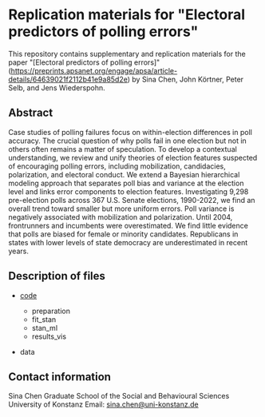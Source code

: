 # Replication materials for "Electoral predictors of polling errors"
This repository contains supplementary and replication materials for the paper "[Electoral predictors of polling errors]"(https://preprints.apsanet.org/engage/apsa/article-details/64639021f2112b41e9a85d2e) by Sina Chen, John Körtner, Peter Selb, and Jens Wiederspohn.


## Abstract 

Case studies of polling failures focus on within-election differences in poll accuracy. The crucial question of why polls fail in one election but not in others often remains a matter of speculation. To develop a contextual understanding, we review and unify theories of election features suspected of encouraging polling errors, including mobilization, candidacies, polarization, and electoral conduct. We extend a Bayesian hierarchical modeling approach that separates poll bias and variance at the election level and links error components to election features. Investigating 9,298 pre-election polls across 367 U.S. Senate elections, 1990-2022, we find an overall trend toward smaller but more uniform errors. Poll variance is negatively associated with mobilization and polarization. Until 2004, frontrunners and incumbents were overestimated. We find little evidence that polls are biased for female or minority candidates. Republicans in states with lower levels of state democracy are underestimated in recent years.


## Description of files
- [code](https://github.com/sina-chen/eldctoral_predictors/code)

  - preparation
  - fit_stan
  - stan_ml
  - results_vis

- data


## Contact information

Sina Chen
Graduate School of the Social and Behavioural Sciences
University of Konstanz
Email: sina.chen@uni-konstanz.de

  
